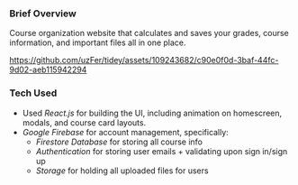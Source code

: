 ### Brief Overview ###
Course organization website that calculates and saves your grades, course information, and important files all in one place. 

https://github.com/uzFer/tidey/assets/109243682/c90e0f0d-3baf-44fc-9d02-aeb115942294


### Tech Used ###
- Used _React.js_ for building the UI, including animation on homescreen, modals, and course card layouts.
- _Google Firebase_ for account management, specifically: 
  - _Firestore Database_ for storing all course info
  - _Authentication_ for storing user emails + validating upon sign in/sign up
  - _Storage_ for holding all uploaded files for users
